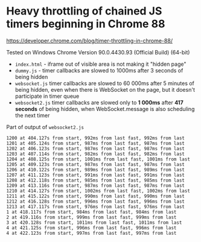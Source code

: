 # Heavy throttling of chained JS timers beginning in Chrome 88

https://developer.chrome.com/blog/timer-throttling-in-chrome-88/

Tested on Windows Chrome Version 90.0.4430.93 (Official Build) (64-bit)
- `index.html` - iframe out of visible area is not making it "hidden page" 
- `dummy.js` - timer callbacks are slowed to 1000ms after 3 seconds of being hidden
- `websocket.js` timer callbacks are slowed to 60 000ms after 5 minutes of being hidden, even when there is WebSocket on the page, but it doesn't participate in timer queue
- `websocket2.js` timer callbacks are slowed only to **1 000ms** after **417 seconds** of being hidden, when WebSocket.message is also scheduling the next timer


Part of output of `websocket2.js`
```
1200 at 404.127s from start, 992ms from last fast, 992ms from last
1201 at 405.124s from start, 987ms from last fast, 987ms from last
1202 at 406.123s from start, 987ms from last fast, 987ms from last
1203 at 407.114s from start, 982ms from last fast, 982ms from last
1204 at 408.125s from start, 1001ms from last fast, 1001ms from last
1205 at 409.123s from start, 987ms from last fast, 987ms from last
1206 at 410.122s from start, 989ms from last fast, 989ms from last
1207 at 411.123s from start, 991ms from last fast, 991ms from last
1208 at 412.118s from start, 985ms from last fast, 985ms from last
1209 at 413.116s from start, 987ms from last fast, 987ms from last
1210 at 414.127s from start, 1002ms from last fast, 1002ms from last
1211 at 415.122s from start, 990ms from last fast, 990ms from last
1212 at 416.128s from start, 996ms from last fast, 996ms from last
1213 at 417.117s from start, 976ms from last fast, 976ms from last
1 at 418.117s from start, 984ms from last fast, 984ms from last
2 at 419.116s from start, 999ms from last fast, 999ms from last
3 at 420.128s from start, 1011ms from last fast, 1011ms from last
4 at 421.125s from start, 996ms from last fast, 996ms from last
4 at 422.123s from start, 997ms from last fast, 997ms from last
```